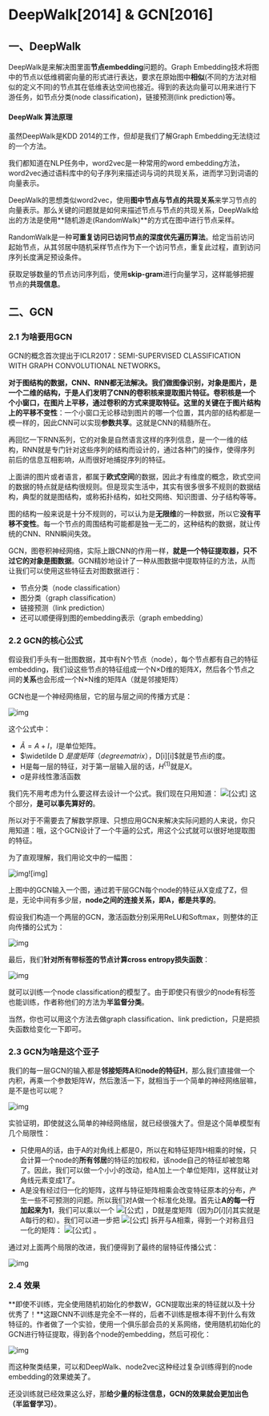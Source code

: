 # DeepWalk[2014] & GCN[2016]

## 一、DeepWalk

DeepWalk是来解决图里面**节点embedding**问题的。Graph Embedding技术将图中的节点以低维稠密向量的形式进行表达，要求在原始图中**相似**(不同的方法对相似的定义不同)的节点其在低维表达空间也接近。得到的表达向量可以用来进行下游任务，如节点分类(node classification)，链接预测(link prediction)等。

#### DeepWalk 算法原理

虽然DeepWalk是KDD 2014的工作，但却是我们了解Graph Embedding无法绕过的一个方法。

我们都知道在NLP任务中，word2vec是一种常用的word embedding方法，word2vec通过语料库中的句子序列来描述词与词的共现关系，进而学习到词语的向量表示。

DeepWalk的思想类似word2vec，使用**图中节点与节点的共现关系**来学习节点的向量表示。那么关键的问题就是如何来描述节点与节点的共现关系，DeepWalk给出的方法是使用**随机游走(RandomWalk)**的方式在图中进行节点采样。

RandomWalk是一种**可重复访问已访问节点的深度优先遍历算法**。给定当前访问起始节点，从其邻居中随机采样节点作为下一个访问节点，重复此过程，直到访问序列长度满足预设条件。

获取足够数量的节点访问序列后，使用**skip-gram**进行向量学习，这样能够把握节点的**共现信息**。



## 二、GCN

### 2.1 为啥要用GCN

GCN的概念首次提出于ICLR2017：SEMI-SUPERVISED CLASSIFICATION WITH GRAPH CONVOLUTIONAL NETWORKS。

**对于图结构的数据，CNN、RNN都无法解决。**我们做图像识别，对象是图片，是一个二维的结构，于是人们发明了CNN的卷积核来提取图片特征。卷积核是一个个小窗口，在图片上平移，通过卷积的方式来提取特征。这里的关键在于图片结构上的**平移不变性**：一个小窗口无论移动到图片的哪一个位置，其内部的结构都是一模一样的，因此CNN可以实现**参数共享**。这就是CNN的精髓所在。

再回忆一下RNN系列，它的对象是自然语言这样的序列信息，是一个一维的结构，RNN就是专门针对这些序列的结构而设计的，通过各种门的操作，使得序列前后的信息互相影响，从而很好地捕捉序列的特征。

上面讲的图片或者语言，都属于**欧式空间**的数据，因此才有维度的概念，欧式空间的数据的特点就是结构很规则。但是现实生活中，其实有很多很多不规则的数据结构，典型的就是图结构，或称拓扑结构，如社交网络、知识图谱、分子结构等等。

图的结构一般来说是十分不规则的，可以认为是**无限维**的一种数据，所以它**没有平移不变性**。每一个节点的周围结构可能都是独一无二的，这种结构的数据，就让传统的CNN、RNN瞬间失效。

GCN，图卷积神经网络，实际上跟CNN的作用一样，**就是一个特征提取器，只不过它的对象是图数据**。GCN精妙地设计了一种从图数据中提取特征的方法，从而让我们可以使用这些特征去对图数据进行：

- 节点分类（node classification）
- 图分类（graph classification）
- 链接预测（link prediction）
- 还可以顺便得到图的embedding表示（graph embedding）

### 2.2 GCN的核心公式

假设我们手头有一批图数据，其中有N个节点（node），每个节点都有自己的特征embedding，我们设这些节点的特征组成一个N×D维的矩阵$X$，然后各个节点之间的**关系**也会形成一个N×N维的矩阵A（就是邻接矩阵）

GCN也是一个神经网络层，它的层与层之间的传播方式是：

![img](https://pic3.zhimg.com/50/v2-94c7d5014d9e9bcf81f630831cf9d9f0_720w.jpg?source=1940ef5c)

这个公式中：

- $\widetilde A = A+I$，$I$是单位矩阵。
- $\widetilde D $是度矩阵（degree matrix），$D[i][i]$就是节点i的度。
- H是每一层的特征，对于第一层输入层的话，$H^{(1)}$就是$X$。
- σ是非线性激活函数

我们先不用考虑为什么要这样去设计一个公式。我们现在只用知道： ![[公式]](https://www.zhihu.com/equation?tex=%5Cmathbf%7B%5Ctilde%7BD%7D%5E%7B-%5Cfrac%7B1%7D%7B2%7D%7D+%5Ctilde%7BA%7D+%5Ctilde%7BD%7D%5E%7B-%5Cfrac%7B1%7D%7B2%7D%7D%7D) 这个部分，**是可以事先算好的**。

所以对于不需要去了解数学原理、只想应用GCN来解决实际问题的人来说，你只用知道：哦，这个GCN设计了一个牛逼的公式，用这个公式就可以很好地提取图的特征。

为了直观理解，我们用论文中的一幅图：

![img](https://pic1.zhimg.com/50/v2-6aebc0dd82beeb43291291b01e63003a_720w.jpg?source=1940ef5c)![img]



上图中的GCN输入一个图，通过若干层GCN每个node的特征从X变成了Z，但是，无论中间有多少层，**node之间的连接关系，即A，都是共享的**。

假设我们构造一个两层的GCN，激活函数分别采用ReLU和Softmax，则整体的正向传播的公式为：

![img](https://pic3.zhimg.com/50/v2-0d0b5154661ea285155125dfe022001f_720w.jpg?source=1940ef5c)

最后，我们**针对所有带标签的节点计算cross entropy损失函数**：

![img](https://pic1.zhimg.com/80/v2-7fb710149829c808a0ac275018a26176_1440w.jpg?source=1940ef5c)

就可以训练一个node classification的模型了。由于即使只有很少的node有标签也能训练，作者称他们的方法为**半监督分类**。

当然，你也可以用这个方法去做graph classification、link prediction，只是把损失函数给变化一下即可。



### 2.3 GCN为啥是这个亚子

我们的每一层GCN的输入都是**邻接矩阵A**和**node的特征H**，那么我们直接做一个内积，再乘一个参数矩阵W，然后激活一下，就相当于一个简单的神经网络层嘛，是不是也可以呢？

![img](https://pic3.zhimg.com/50/v2-a4b9b17168017254b9ab3eb3c021d168_720w.jpg?source=1940ef5c)

实验证明，即使就这么简单的神经网络层，就已经很强大了。但是这个简单模型有几个局限性：

- 只使用A的话，由于A的对角线上都是0，所以在和特征矩阵H相乘的时候，只会计算一个node的**所有邻居**的特征的加权和，该node自己的特征却被忽略了。因此，我们可以做一个小小的改动，给A加上一个单位矩阵I，这样就让对角线元素变成1了。
- A是没有经过归一化的矩阵，这样与特征矩阵相乘会改变特征原本的分布，产生一些不可预测的问题。所以我们对A做一个标准化处理。首先让**A的每一行加起来为1**，我们可以乘以一个 ![[公式]](https://www.zhihu.com/equation?tex=D%5E%7B-1%7D) ，D就是度矩阵（因为$D[i][i]$其实就是A每行的和）。我们可以进一步把 ![[公式]](https://www.zhihu.com/equation?tex=D%5E%7B-1%7D) 拆开与A相乘，得到一个对称且归一化的矩阵： ![[公式]](https://www.zhihu.com/equation?tex=D%5E%7B-1%2F2%7DAD%5E%7B-1%2F2%7D) 。

通过对上面两个局限的改进，我们便得到了最终的层特征传播公式：

![img](https://pic2.zhimg.com/50/v2-cbf3846db7e8db2a3e2b4122f6755a6c_720w.jpg?source=1940ef5c)

### 2.4 效果

**即使不训练，完全使用随机初始化的参数W，GCN提取出来的特征就以及十分优秀了！**这跟CNN不训练是完全不一样的，后者不训练是根本得不到什么有效特征的。作者做了一个实验，使用一个俱乐部会员的关系网络，使用随机初始化的GCN进行特征提取，得到各个node的embedding，然后可视化：

![img](https://pic1.zhimg.com/80/v2-809cc6f4a68d0da2cd8f061d1aa3659e_1440w.jpg?source=1940ef5c)

而这种聚类结果，可以和DeepWalk、node2vec这种经过复杂训练得到的node embedding的效果媲美了。

还没训练就已经效果这么好，那**给少量的标注信息，GCN的效果就会更加出色（半监督学习）**。

